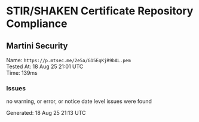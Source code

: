 # STIR/SHAKEN Certificate Repository Compliance

## Martini Security

Name: `https://p.mtsec.me/2e5a/G15EqKjR9bAL.pem`\
Tested At: 18 Aug 25 21:01 UTC\
Time: 139ms

### Issues

no warning, or error, or notice date level issues were found

Generated: 18 Aug 25 21:13 UTC